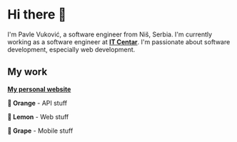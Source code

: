 # Hi there 👋

I'm Pavle Vuković, a software engineer from Niš, Serbia. I'm currently working as a software engineer at [**IT Centar**](https://www.itcentar.rs/). I'm passionate about software development, especially web development.

## My work

[**My personal website**](https://vukovicpavle.github.io)

**🍊 Orange** - API stuff

**🍋 Lemon** - Web stuff

**🍇 Grape** - Mobile stuff

